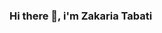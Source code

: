 ### Hi there 👋, i'm Zakaria Tabati

<!--
**zakariatabati/zakariatabati** is a ✨ _special_ ✨ repository because its `README.md` (this file) appears on your GitHub profile.

Here are some ideas to get you started:

- 🔭 I’m currently Studying  on ENSA
- 🌱 I’m currently learning about machine learning and Cyber Security 
- 👯 I’m looking to collaborate on Machine Learning repositories or python scripts
- 💬 Ask me about evryting i Know 
- 📫 How to reach me: this my email zakariatabati55@gmail.com
![Anurag's GitHub stats](https://github-readme-stats.vercel.app/api?username=zakariatabati&hide=contribs,prs)
